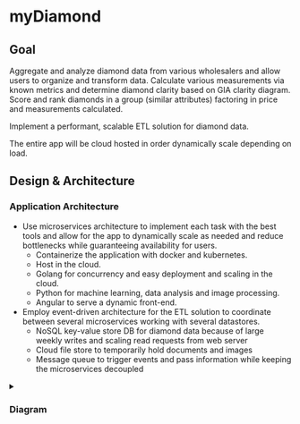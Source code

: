 # myDiamond

## Goal

Aggregate and analyze diamond data from various wholesalers and allow users to organize and transform data. Calculate various measurements via known metrics and determine diamond clarity based on GIA clarity diagram. Score and rank diamonds in a group (similar attributes) factoring in price and measurements calculated.

Implement a performant, scalable ETL solution for diamond data.

The entire app will be cloud hosted in order dynamically scale depending on load.

## Design & Architecture

### Application Architecture

- Use microservices architecture to implement each task with the best tools and allow for the app to dynamically scale as needed and reduce bottlenecks while guaranteeing availability for users.
  - Containerize the application with docker and kubernetes.
  - Host in the cloud.
  - Golang for concurrency and easy deployment and scaling in the cloud.
  - Python for machine learning, data analysis and image processing.
  - Angular to serve a dynamic front-end.
- Employ event-driven architecture for the ETL solution to coordinate between several microservices working with several datastores.
  - NoSQL key-value store DB for diamond data because of large weekly writes and scaling read requests from web server
  - Cloud file store to temporarily hold documents and images
  - Message queue to trigger events and pass information while keeping the microservices decoupled  

<details>
  <summary><h3>Diagram</h3></summary>
  <p>
    <br />
    <img src="/application_architecture.png?raw=true" alt="Mountain View">
  </p>
</details>

